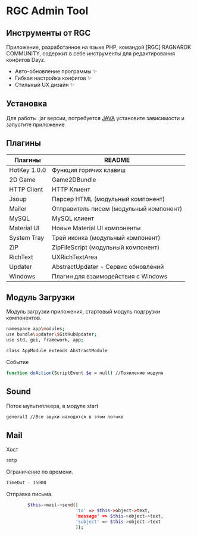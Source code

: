 # RGC Admin Tool
## Инструменты от RGC

Приложение, разработанное на языке PHP, командой [RGC] RAGNAROK COMMUNITY, содержит в себе инструменты для редактирования конфигов Dayz.

- Авто-обновление программы ✨
- Гибкая настройка конфигов ✨
- Стильный UX дизайн ✨

## Установка

Для работы .jar версии, потребуется [JAVA](https://www.java.com/ru/) 
установите зависимости и запустите приложение

## Плагины

| Плагины | README |
| ------ | ------ |
| HotKey 1.0.0 | Функция горячих клавиш |
| 2D Game | Game2DBundle |
| HTTP Client | HTTP Клиент |
| Jsoup | Парсер HTML (модульный компонент) |
| Mailer | Отправитель писем (модульный компонент) |
| MySQL | MySQL клиент |
| Material UI | Новые Material UI компоненты |
| System Tray | Трей иконка (модульный компонент) |
| ZIP | ZipFileScript (модульный компонент) |
| RichText | UXRichTextArea |
| Updater | AbstractUpdater - Сервис обновлений |
| Windows | Плагин для взаимодействия с Windows |

## Модуль Загрузки
Модуль загрузки приложения, стартовый модуль подгрузки компонентов.



```sh
namespace app\modules;
use bundle\updater\$GitHubUpdater;
use std, gui, framework, app;

class AppModule extends AbstractModule
```
Событие
```sh
function doAction(ScriptEvent $e = null) //Появление модуля
```

## Sound

Поток мультиплеера, в модуле start
```sh
general1 //Все звуки находятся в этом потоке
```

## Mail
Хост
```sh
smtp
```
Ограничение по времени.
```sh
TimeOut - 15000
```
Отправка письма.
```sh
        $this->mail->send([
                          'to' => $this->object->text,
                          'message' => $this->object->text,
                          'subject' => $this->object->text
                          ]);
```

